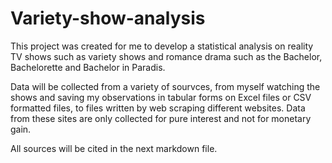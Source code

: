 # Variety-show-analysis

This project was created for me to develop a statistical analysis on reality TV shows such as variety shows and romance drama such as the Bachelor, Bachelorette and Bachelor in Paradis.

Data will be collected from a variety of sourvces, from myself watching the shows and saving my observations in tabular forms on Excel files or CSV formatted files, to files written by web scraping different websites.  Data from these sites are only collected for pure interest and not for monetary gain.

All sources will be cited in the next markdown file.
